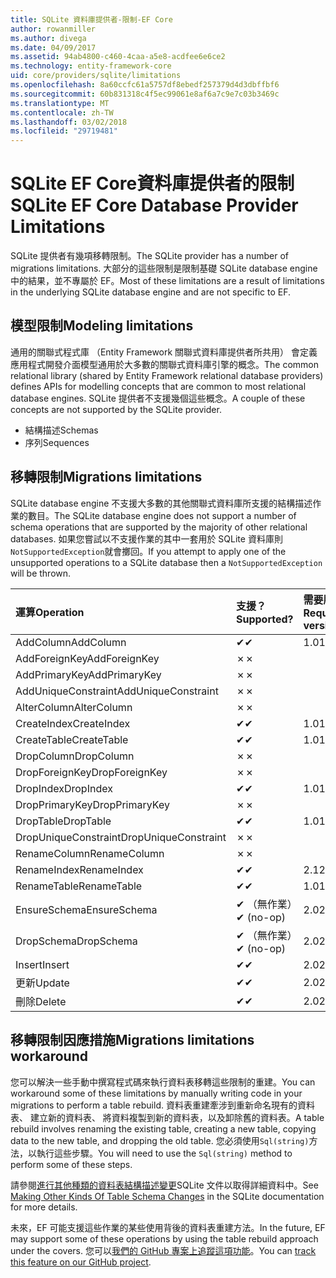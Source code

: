 ```yaml
---
title: SQLite 資料庫提供者-限制-EF Core
author: rowanmiller
ms.author: divega
ms.date: 04/09/2017
ms.assetid: 94ab4800-c460-4caa-a5e8-acdfee6e6ce2
ms.technology: entity-framework-core
uid: core/providers/sqlite/limitations
ms.openlocfilehash: 8a60ccfc61a5757df8ebedf257379d4d3dbffbf6
ms.sourcegitcommit: 60b831318c4f5ec99061e8af6a7c9e7c03b3469c
ms.translationtype: MT
ms.contentlocale: zh-TW
ms.lasthandoff: 03/02/2018
ms.locfileid: "29719481"
---
```

# <a name="sqlite-ef-core-database-provider-limitations"></a><span data-ttu-id="4a2de-102">SQLite EF Core資料庫提供者的限制</span><span class="sxs-lookup"><span data-stu-id="4a2de-102">SQLite EF Core Database Provider Limitations</span></span>

<span data-ttu-id="4a2de-103">SQLite 提供者有幾項移轉限制。</span><span class="sxs-lookup"><span data-stu-id="4a2de-103">The SQLite provider has a number of migrations limitations.</span></span> <span data-ttu-id="4a2de-104">大部分的這些限制是限制基礎 SQLite database engine 中的結果，並不專屬於 EF。</span><span class="sxs-lookup"><span data-stu-id="4a2de-104">Most of these limitations are a result of limitations in the underlying SQLite database engine and are not specific to EF.</span></span>

## <a name="modeling-limitations"></a><span data-ttu-id="4a2de-105">模型限制</span><span class="sxs-lookup"><span data-stu-id="4a2de-105">Modeling limitations</span></span>

<span data-ttu-id="4a2de-106">通用的關聯式程式庫 （Entity Framework 關聯式資料庫提供者所共用） 會定義應用程式開發介面模型通用於大多數的關聯式資料庫引擎的概念。</span><span class="sxs-lookup"><span data-stu-id="4a2de-106">The common relational library (shared by Entity Framework relational database providers) defines APIs for modelling concepts that are common to most relational database engines.</span></span> <span data-ttu-id="4a2de-107">SQLite 提供者不支援幾個這些概念。</span><span class="sxs-lookup"><span data-stu-id="4a2de-107">A couple of these concepts are not supported by the SQLite provider.</span></span>

* <span data-ttu-id="4a2de-108">結構描述</span><span class="sxs-lookup"><span data-stu-id="4a2de-108">Schemas</span></span>
* <span data-ttu-id="4a2de-109">序列</span><span class="sxs-lookup"><span data-stu-id="4a2de-109">Sequences</span></span>

## <a name="migrations-limitations"></a><span data-ttu-id="4a2de-110">移轉限制</span><span class="sxs-lookup"><span data-stu-id="4a2de-110">Migrations limitations</span></span>

<span data-ttu-id="4a2de-111">SQLite database engine 不支援大多數的其他關聯式資料庫所支援的結構描述作業的數目。</span><span class="sxs-lookup"><span data-stu-id="4a2de-111">The SQLite database engine does not support a number of schema operations that are supported by the majority of other relational databases.</span></span> <span data-ttu-id="4a2de-112">如果您嘗試以不支援作業的其中一套用於 SQLite 資料庫則`NotSupportedException`就會擲回。</span><span class="sxs-lookup"><span data-stu-id="4a2de-112">If you attempt to apply one of the unsupported operations to a SQLite database then a `NotSupportedException` will be thrown.</span></span>

| <span data-ttu-id="4a2de-113">運算</span><span class="sxs-lookup"><span data-stu-id="4a2de-113">Operation</span></span>            | <span data-ttu-id="4a2de-114">支援？</span><span class="sxs-lookup"><span data-stu-id="4a2de-114">Supported?</span></span> | <span data-ttu-id="4a2de-115">需要版本</span><span class="sxs-lookup"><span data-stu-id="4a2de-115">Requires version</span></span> |
|:---------------------|:-----------|:-----------------|
| <span data-ttu-id="4a2de-116">AddColumn</span><span class="sxs-lookup"><span data-stu-id="4a2de-116">AddColumn</span></span>            | <span data-ttu-id="4a2de-117">✔</span><span class="sxs-lookup"><span data-stu-id="4a2de-117">✔</span></span>          | <span data-ttu-id="4a2de-118">1.0</span><span class="sxs-lookup"><span data-stu-id="4a2de-118">1.0</span></span>              |
| <span data-ttu-id="4a2de-119">AddForeignKey</span><span class="sxs-lookup"><span data-stu-id="4a2de-119">AddForeignKey</span></span>        | <span data-ttu-id="4a2de-120">✗</span><span class="sxs-lookup"><span data-stu-id="4a2de-120">✗</span></span>          |                  |
| <span data-ttu-id="4a2de-121">AddPrimaryKey</span><span class="sxs-lookup"><span data-stu-id="4a2de-121">AddPrimaryKey</span></span>        | <span data-ttu-id="4a2de-122">✗</span><span class="sxs-lookup"><span data-stu-id="4a2de-122">✗</span></span>          |                  |
| <span data-ttu-id="4a2de-123">AddUniqueConstraint</span><span class="sxs-lookup"><span data-stu-id="4a2de-123">AddUniqueConstraint</span></span>  | <span data-ttu-id="4a2de-124">✗</span><span class="sxs-lookup"><span data-stu-id="4a2de-124">✗</span></span>          |                  |
| <span data-ttu-id="4a2de-125">AlterColumn</span><span class="sxs-lookup"><span data-stu-id="4a2de-125">AlterColumn</span></span>          | <span data-ttu-id="4a2de-126">✗</span><span class="sxs-lookup"><span data-stu-id="4a2de-126">✗</span></span>          |                  |
| <span data-ttu-id="4a2de-127">CreateIndex</span><span class="sxs-lookup"><span data-stu-id="4a2de-127">CreateIndex</span></span>          | <span data-ttu-id="4a2de-128">✔</span><span class="sxs-lookup"><span data-stu-id="4a2de-128">✔</span></span>          | <span data-ttu-id="4a2de-129">1.0</span><span class="sxs-lookup"><span data-stu-id="4a2de-129">1.0</span></span>              |
| <span data-ttu-id="4a2de-130">CreateTable</span><span class="sxs-lookup"><span data-stu-id="4a2de-130">CreateTable</span></span>          | <span data-ttu-id="4a2de-131">✔</span><span class="sxs-lookup"><span data-stu-id="4a2de-131">✔</span></span>          | <span data-ttu-id="4a2de-132">1.0</span><span class="sxs-lookup"><span data-stu-id="4a2de-132">1.0</span></span>              |
| <span data-ttu-id="4a2de-133">DropColumn</span><span class="sxs-lookup"><span data-stu-id="4a2de-133">DropColumn</span></span>           | <span data-ttu-id="4a2de-134">✗</span><span class="sxs-lookup"><span data-stu-id="4a2de-134">✗</span></span>          |                  |
| <span data-ttu-id="4a2de-135">DropForeignKey</span><span class="sxs-lookup"><span data-stu-id="4a2de-135">DropForeignKey</span></span>       | <span data-ttu-id="4a2de-136">✗</span><span class="sxs-lookup"><span data-stu-id="4a2de-136">✗</span></span>          |                  |
| <span data-ttu-id="4a2de-137">DropIndex</span><span class="sxs-lookup"><span data-stu-id="4a2de-137">DropIndex</span></span>            | <span data-ttu-id="4a2de-138">✔</span><span class="sxs-lookup"><span data-stu-id="4a2de-138">✔</span></span>          | <span data-ttu-id="4a2de-139">1.0</span><span class="sxs-lookup"><span data-stu-id="4a2de-139">1.0</span></span>              |
| <span data-ttu-id="4a2de-140">DropPrimaryKey</span><span class="sxs-lookup"><span data-stu-id="4a2de-140">DropPrimaryKey</span></span>       | <span data-ttu-id="4a2de-141">✗</span><span class="sxs-lookup"><span data-stu-id="4a2de-141">✗</span></span>          |                  |
| <span data-ttu-id="4a2de-142">DropTable</span><span class="sxs-lookup"><span data-stu-id="4a2de-142">DropTable</span></span>            | <span data-ttu-id="4a2de-143">✔</span><span class="sxs-lookup"><span data-stu-id="4a2de-143">✔</span></span>          | <span data-ttu-id="4a2de-144">1.0</span><span class="sxs-lookup"><span data-stu-id="4a2de-144">1.0</span></span>              |
| <span data-ttu-id="4a2de-145">DropUniqueConstraint</span><span class="sxs-lookup"><span data-stu-id="4a2de-145">DropUniqueConstraint</span></span> | <span data-ttu-id="4a2de-146">✗</span><span class="sxs-lookup"><span data-stu-id="4a2de-146">✗</span></span>          |                  |
| <span data-ttu-id="4a2de-147">RenameColumn</span><span class="sxs-lookup"><span data-stu-id="4a2de-147">RenameColumn</span></span>         | <span data-ttu-id="4a2de-148">✗</span><span class="sxs-lookup"><span data-stu-id="4a2de-148">✗</span></span>          |                  |
| <span data-ttu-id="4a2de-149">RenameIndex</span><span class="sxs-lookup"><span data-stu-id="4a2de-149">RenameIndex</span></span>          | <span data-ttu-id="4a2de-150">✔</span><span class="sxs-lookup"><span data-stu-id="4a2de-150">✔</span></span>          | <span data-ttu-id="4a2de-151">2.1</span><span class="sxs-lookup"><span data-stu-id="4a2de-151">2.1</span></span>              |
| <span data-ttu-id="4a2de-152">RenameTable</span><span class="sxs-lookup"><span data-stu-id="4a2de-152">RenameTable</span></span>          | <span data-ttu-id="4a2de-153">✔</span><span class="sxs-lookup"><span data-stu-id="4a2de-153">✔</span></span>          | <span data-ttu-id="4a2de-154">1.0</span><span class="sxs-lookup"><span data-stu-id="4a2de-154">1.0</span></span>              |
| <span data-ttu-id="4a2de-155">EnsureSchema</span><span class="sxs-lookup"><span data-stu-id="4a2de-155">EnsureSchema</span></span>         | <span data-ttu-id="4a2de-156">✔ （無作業）</span><span class="sxs-lookup"><span data-stu-id="4a2de-156">✔ (no-op)</span></span>  | <span data-ttu-id="4a2de-157">2.0</span><span class="sxs-lookup"><span data-stu-id="4a2de-157">2.0</span></span>              |
| <span data-ttu-id="4a2de-158">DropSchema</span><span class="sxs-lookup"><span data-stu-id="4a2de-158">DropSchema</span></span>           | <span data-ttu-id="4a2de-159">✔ （無作業）</span><span class="sxs-lookup"><span data-stu-id="4a2de-159">✔ (no-op)</span></span>  | <span data-ttu-id="4a2de-160">2.0</span><span class="sxs-lookup"><span data-stu-id="4a2de-160">2.0</span></span>              |
| <span data-ttu-id="4a2de-161">Insert</span><span class="sxs-lookup"><span data-stu-id="4a2de-161">Insert</span></span>               | <span data-ttu-id="4a2de-162">✔</span><span class="sxs-lookup"><span data-stu-id="4a2de-162">✔</span></span>          | <span data-ttu-id="4a2de-163">2.0</span><span class="sxs-lookup"><span data-stu-id="4a2de-163">2.0</span></span>              |
| <span data-ttu-id="4a2de-164">更新</span><span class="sxs-lookup"><span data-stu-id="4a2de-164">Update</span></span>               | <span data-ttu-id="4a2de-165">✔</span><span class="sxs-lookup"><span data-stu-id="4a2de-165">✔</span></span>          | <span data-ttu-id="4a2de-166">2.0</span><span class="sxs-lookup"><span data-stu-id="4a2de-166">2.0</span></span>              |
| <span data-ttu-id="4a2de-167">刪除</span><span class="sxs-lookup"><span data-stu-id="4a2de-167">Delete</span></span>               | <span data-ttu-id="4a2de-168">✔</span><span class="sxs-lookup"><span data-stu-id="4a2de-168">✔</span></span>          | <span data-ttu-id="4a2de-169">2.0</span><span class="sxs-lookup"><span data-stu-id="4a2de-169">2.0</span></span>              |

## <a name="migrations-limitations-workaround"></a><span data-ttu-id="4a2de-170">移轉限制因應措施</span><span class="sxs-lookup"><span data-stu-id="4a2de-170">Migrations limitations workaround</span></span>

<span data-ttu-id="4a2de-171">您可以解決一些手動中撰寫程式碼來執行資料表移轉這些限制的重建。</span><span class="sxs-lookup"><span data-stu-id="4a2de-171">You can workaround some of these limitations by manually writing code in your migrations to perform a table rebuild.</span></span> <span data-ttu-id="4a2de-172">資料表重建牽涉到重新命名現有的資料表、 建立新的資料表、 將資料複製到新的資料表，以及卸除舊的資料表。</span><span class="sxs-lookup"><span data-stu-id="4a2de-172">A table rebuild involves renaming the existing table, creating a new table, copying data to the new table, and dropping the old table.</span></span> <span data-ttu-id="4a2de-173">您必須使用`Sql(string)`方法，以執行這些步驟。</span><span class="sxs-lookup"><span data-stu-id="4a2de-173">You will need to use the `Sql(string)` method to perform some of these steps.</span></span>

<span data-ttu-id="4a2de-174">請參閱[進行其他種類的資料表結構描述變更](http://sqlite.org/lang_altertable.html#otheralter)SQLite 文件以取得詳細資料中。</span><span class="sxs-lookup"><span data-stu-id="4a2de-174">See [Making Other Kinds Of Table Schema Changes](http://sqlite.org/lang_altertable.html#otheralter) in the SQLite documentation for more details.</span></span>

<span data-ttu-id="4a2de-175">未來，EF 可能支援這些作業的某些使用背後的資料表重建方法。</span><span class="sxs-lookup"><span data-stu-id="4a2de-175">In the future, EF may support some of these operations by using the table rebuild approach under the covers.</span></span> <span data-ttu-id="4a2de-176">您可以[我們的 GitHub 專案上追蹤這項功能](https://github.com/aspnet/EntityFrameworkCore/issues/329)。</span><span class="sxs-lookup"><span data-stu-id="4a2de-176">You can [track this feature on our GitHub project](https://github.com/aspnet/EntityFrameworkCore/issues/329).</span></span>
